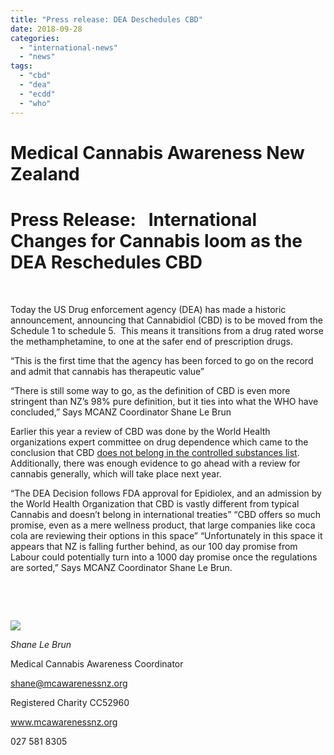 ```yaml
---
title: "Press release: DEA Deschedules CBD"
date: 2018-09-28
categories: 
  - "international-news"
  - "news"
tags: 
  - "cbd"
  - "dea"
  - "ecdd"
  - "who"
---
```


# Medical Cannabis Awareness New Zealand

# Press Release:   International Changes for Cannabis loom as the DEA Reschedules CBD

 

Today the US Drug enforcement agency (DEA) has made a historic announcement, announcing that Cannabidiol (CBD) is to be moved from the Schedule 1 to schedule 5.  This means it transitions from a drug rated worse the methamphetamine, to one at the safer end of prescription drugs.

“This is the first time that the agency has been forced to go on the record and admit that cannabis has therapeutic value”

“There is still some way to go, as the definition of CBD is even more stringent than NZ’s 98% pure definition, but it ties into what the WHO have concluded,” Says MCANZ Coordinator Shane Le Brun

Earlier this year a review of CBD was done by the World Health organizations expert committee on drug dependence which came to the conclusion that CBD [does not belong in the controlled substances list](http://www.who.int/medicines/access/controlled-substances/UNSG_SignedDGletter.pdf?ua=1).  Additionally, there was enough evidence to go ahead with a review for cannabis generally, which will take place next year.

“The DEA Decision follows FDA approval for Epidiolex, and an admission by the World Health Organization that CBD is vastly different from typical Cannabis and doesn’t belong in international treaties” “CBD offers so much promise, even as a mere wellness product, that large companies like coca cola are reviewing their options in this space” “Unfortunately in this space it appears that NZ is falling further behind, as our 100 day promise from Labour could potentially turn into a 1000 day promise once the regulations are sorted,” Says MCANZ Coordinator Shane Le Brun.

 

 

![](/wp-content/uploads/2016/04/logo512.png)

_Shane Le Brun_

Medical Cannabis Awareness Coordinator

[shane@mcawarenessnz.org](mailto:shane@mcawarenessnz.org)

Registered Charity CC52960

www.mcawarenessnz.org

027 581 8305

